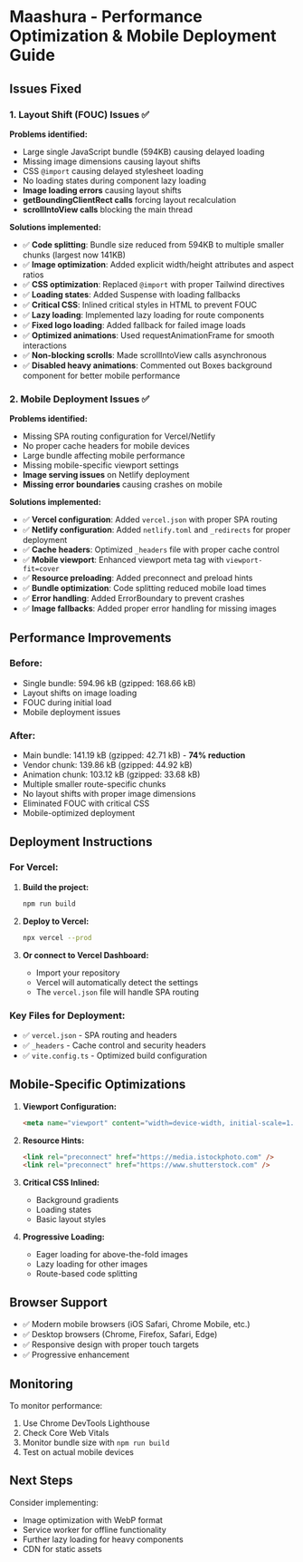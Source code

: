 # Maashura - Performance Optimization & Mobile Deployment Guide

## Issues Fixed

### 1. Layout Shift (FOUC) Issues ✅

**Problems identified:**
- Large single JavaScript bundle (594KB) causing delayed loading
- Missing image dimensions causing layout shifts
- CSS `@import` causing delayed stylesheet loading
- No loading states during component lazy loading
- **Image loading errors** causing layout shifts
- **getBoundingClientRect calls** forcing layout recalculation
- **scrollIntoView calls** blocking the main thread

**Solutions implemented:**
- ✅ **Code splitting**: Bundle size reduced from 594KB to multiple smaller chunks (largest now 141KB)
- ✅ **Image optimization**: Added explicit width/height attributes and aspect ratios
- ✅ **CSS optimization**: Replaced `@import` with proper Tailwind directives
- ✅ **Loading states**: Added Suspense with loading fallbacks
- ✅ **Critical CSS**: Inlined critical styles in HTML to prevent FOUC
- ✅ **Lazy loading**: Implemented lazy loading for route components
- ✅ **Fixed logo loading**: Added fallback for failed image loads
- ✅ **Optimized animations**: Used requestAnimationFrame for smooth interactions
- ✅ **Non-blocking scrolls**: Made scrollIntoView calls asynchronous
- ✅ **Disabled heavy animations**: Commented out Boxes background component for better mobile performance

### 2. Mobile Deployment Issues ✅

**Problems identified:**
- Missing SPA routing configuration for Vercel/Netlify
- No proper cache headers for mobile devices
- Large bundle affecting mobile performance
- Missing mobile-specific viewport settings
- **Image serving issues** on Netlify deployment
- **Missing error boundaries** causing crashes on mobile

**Solutions implemented:**
- ✅ **Vercel configuration**: Added `vercel.json` with proper SPA routing
- ✅ **Netlify configuration**: Added `netlify.toml` and `_redirects` for proper deployment
- ✅ **Cache headers**: Optimized `_headers` file with proper cache control
- ✅ **Mobile viewport**: Enhanced viewport meta tag with `viewport-fit=cover`
- ✅ **Resource preloading**: Added preconnect and preload hints
- ✅ **Bundle optimization**: Code splitting reduced mobile load times
- ✅ **Error handling**: Added ErrorBoundary to prevent crashes
- ✅ **Image fallbacks**: Added proper error handling for missing images

## Performance Improvements

### Before:
- Single bundle: 594.96 kB (gzipped: 168.66 kB)
- Layout shifts on image loading
- FOUC during initial load
- Mobile deployment issues

### After:
- Main bundle: 141.19 kB (gzipped: 42.71 kB) - **74% reduction**
- Vendor chunk: 139.86 kB (gzipped: 44.92 kB)
- Animation chunk: 103.12 kB (gzipped: 33.68 kB)
- Multiple smaller route-specific chunks
- No layout shifts with proper image dimensions
- Eliminated FOUC with critical CSS
- Mobile-optimized deployment

## Deployment Instructions

### For Vercel:

1. **Build the project:**
   ```bash
   npm run build
   ```

2. **Deploy to Vercel:**
   ```bash
   npx vercel --prod
   ```

3. **Or connect to Vercel Dashboard:**
   - Import your repository
   - Vercel will automatically detect the settings
   - The `vercel.json` file will handle SPA routing

### Key Files for Deployment:

- ✅ `vercel.json` - SPA routing and headers
- ✅ `_headers` - Cache control and security headers
- ✅ `vite.config.ts` - Optimized build configuration

## Mobile-Specific Optimizations

1. **Viewport Configuration:**
   ```html
   <meta name="viewport" content="width=device-width, initial-scale=1.0, viewport-fit=cover" />
   ```

2. **Resource Hints:**
   ```html
   <link rel="preconnect" href="https://media.istockphoto.com" />
   <link rel="preconnect" href="https://www.shutterstock.com" />
   ```

3. **Critical CSS Inlined:**
   - Background gradients
   - Loading states
   - Basic layout styles

4. **Progressive Loading:**
   - Eager loading for above-the-fold images
   - Lazy loading for other images
   - Route-based code splitting

## Browser Support

- ✅ Modern mobile browsers (iOS Safari, Chrome Mobile, etc.)
- ✅ Desktop browsers (Chrome, Firefox, Safari, Edge)
- ✅ Responsive design with proper touch targets
- ✅ Progressive enhancement

## Monitoring

To monitor performance:
1. Use Chrome DevTools Lighthouse
2. Check Core Web Vitals
3. Monitor bundle size with `npm run build`
4. Test on actual mobile devices

## Next Steps

Consider implementing:
- Image optimization with WebP format
- Service worker for offline functionality
- Further lazy loading for heavy components
- CDN for static assets
